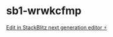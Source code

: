 # sb1-wrwkcfmp

[Edit in StackBlitz next generation editor ⚡️](https://stackblitz.com/~/github.com/matthewbeobide/sb1-wrwkcfmp)